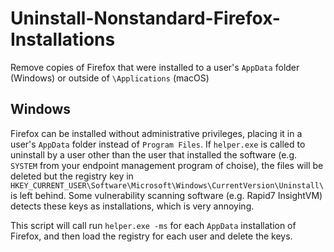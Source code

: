 # Uninstall-Nonstandard-Firefox-Installations
Remove copies of Firefox that were installed to a user's `AppData` folder (Windows) or outside of `\Applications` (macOS)

## Windows
Firefox can be installed without administrative privileges, placing it in a user's `AppData` folder instead of `Program Files`. If `helper.exe` is called to uninstall by a user other than the user that installed the software (e.g. `SYSTEM` from your endpoint management program of choise), the files will be deleted but the registry key in `HKEY_CURRENT_USER\Software\Microsoft\Windows\CurrentVersion\Uninstall\` is left behind. Some vulnerability scanning software (e.g. Rapid7 InsightVM) detects these keys as installations, which is very annoying.

This script will call run `helper.exe -ms` for each `AppData` installation of Firefox, and then load the registry for each user and delete the keys.
